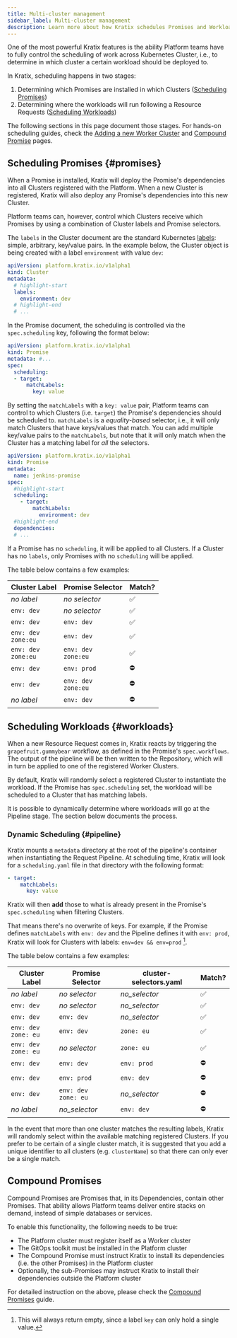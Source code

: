 ```yaml
---
title: Multi-cluster management
sidebar_label: Multi-cluster management
description: Learn more about how Kratix schedules Promises and Workloads, and how you can control the scheduling process.
---
```


One of the most powerful Kratix features is the ability Platform teams have to
fully control the scheduling of work across Kubernetes Cluster, i.e., to
determine in which cluster a certain workload should be deployed to.

In Kratix, scheduling happens in two stages:

1. Determining which Promises are installed in which Clusters ([Scheduling
   Promises](#promises))
1. Determining where the workloads will run following a Resource Requests ([Scheduling Workloads](#workloads))

The following sections in this page document those stages. For hands-on scheduling guides,
check the [Adding a new Worker Cluster](../guides/scheduling-clusters) and [Compound
Promise](../guides/compound-promises) pages.

## Scheduling Promises {#promises}

When a Promise is installed, Kratix will deploy the Promise's dependencies into
all Clusters registered with the Platform. When a new Cluster is registered,
Kratix will also deploy any Promise's dependencies into this new Cluster.

Platform teams can, however, control which Clusters receive which Promises by
using a combination of Cluster labels and Promise selectors.

The `labels` in the Cluster document are the standard Kubernetes
[labels](https://kubernetes.io/docs/concepts/overview/working-with-objects/labels/):
simple, arbitrary, key/value pairs. In the example below, the Cluster object is
being created with a label `environment` with value `dev`:

```yaml title="worker-cluster-2.yaml"
apiVersion: platform.kratix.io/v1alpha1
kind: Cluster
metadata:
  # highlight-start
  labels:
    environment: dev
  # highlight-end
  # ...
```

In the Promise document, the scheduling is controlled via the `spec.scheduling`
key, following the format below:

```yaml
apiVersion: platform.kratix.io/v1alpha1
kind: Promise
metadata: #...
spec:
  scheduling:
  - target:
      matchLabels:
        key: value
```

By setting the `matchLabels` with a `key: value` pair, Platform teams can
control to which Clusters (i.e. `target`) the Promise's dependencies should be
scheduled to. `matchLabels` is a _equality-based_ selector, i.e., it will only
match Clusters that have keys/values that match. You can add multiple key/value
pairs to the `matchLabels`, but note that it will only match when the Cluster
has a matching label for _all_ the selectors.

```yaml title=jenkins-promise.yaml
apiVersion: platform.kratix.io/v1alpha1
kind: Promise
metadata:
  name: jenkins-promise
spec:
  #highlight-start
  scheduling:
    - target:
        matchLabels:
          environment: dev
  #highlight-end
  dependencies:
  # ...
```

If a Promise has no `scheduling`, it will be applied to all Clusters. If a
Cluster has no `labels`, only Promises with no `scheduling` will be applied.

The table below contains a few examples:

| Cluster Label               | Promise Selector            | Match? |
| --------------------------- | --------------------------- | ------ |
| _no label_                  | _no selector_               | ✅     |
| `env: dev`                  | _no selector_               | ✅     |
| `env: dev`                  | `env: dev`                  | ✅     |
| `env: dev` <br /> `zone:eu` | `env: dev`                  | ✅     |
| `env: dev` <br /> `zone:eu` | `env: dev` <br /> `zone:eu` | ✅     |
| `env: dev`                  | `env: prod`                 | ⛔️    |
| `env: dev`                  | `env: dev` <br /> `zone:eu` | ⛔️    |
| _no label_                  | `env: dev`                  | ⛔️    |

## Scheduling Workloads {#workloads}

When a new Resource Request comes in, Kratix reacts by triggering the
`grapefruit.gummybear` workflow, as defined in the Promise's `spec.workflows`.
The output of the pipeline will be then written to the Repository, which will in
turn be applied to one of the registered Worker Clusters.

By default, Kratix will randomly select a registered Cluster to instantiate the workload.
If the Promise has `spec.scheduling` set, the workload will be scheduled to a Cluster
that has matching labels.

It is possible to dynamically determine where workloads will go at the Pipeline stage. The
section below documents the process.

### Dynamic Scheduling {#pipeline}

Kratix mounts a `metadata` directory at the root of the pipeline's container when
instantiating the Request Pipeline. At scheduling time, Kratix will look for a
`scheduling.yaml` file in that directory with the following format:

```yaml
- target:
    matchLabels:
      key: value
```

Kratix will then **add** those to what is already present in the Promise's
`spec.scheduling` when filtering Clusters.

That means there's no overwrite of keys. For example, if the Promise defines
`matchLabels` with `env: dev` and the Pipeline defines it with `env: prod`,
Kratix will look for Clusters with labels: `env=dev && env=prod` [^1].

[^1]: This will always return empty, since a label `key` can only hold a single value.

The table below contains a few examples:

| Cluster Label                | Promise Selector             | cluster-selectors.yaml | Match? |
| ---------------------------- | ---------------------------- | ---------------------- | ------ |
| _no label_                   | _no selector_                | _no_selector_          | ✅     |
| `env: dev`                   | _no selector_                | _no_selector_          | ✅     |
| `env: dev`                   | `env: dev`                   | _no_selector_          | ✅     |
| `env: dev` <br /> `zone: eu` | `env: dev`                   | `zone: eu`             | ✅     |
| `env: dev` <br /> `zone: eu` | _no selector_                | `zone: eu`             | ✅     |
| `env: dev`                   | `env: dev`                   | `env: prod`            | ⛔️    |
| `env: dev`                   | `env: prod`                  | `env: dev`             | ⛔️    |
| `env: dev`                   | `env: dev` <br /> `zone: eu` | _no_selector_          | ⛔️    |
| _no label_                   | _no_selector_                | `env: dev`             | ⛔️    |

In the event that more than one cluster matches the resulting labels, Kratix
will randomly select within the available matching registered Clusters. If you
prefer to be certain of a single cluster match, it is suggested that you add a
unique identifier to all clusters (e.g. `clusterName`) so that there can only
ever be a single match.

## Compound Promises

Compound Promises are Promises that, in its Dependencies, contain other
Promises. That ability allows Platform teams deliver entire stacks on demand,
instead of simple databases or services.

To enable this functionality, the following needs to be true:

- The Platform cluster must register itself as a Worker cluster
- The GitOps toolkit must be installed in the Platform cluster
- The Compound Promise must instruct Kratix to install its dependencies (i.e. the other Promises)
  in the Platform cluster
- Optionally, the sub-Promises may instruct Kratix to install their dependencies outside the
  Platform cluster

For detailed instruction on the above, please check the [Compound
Promises](../guides/compound-promises) guide.
